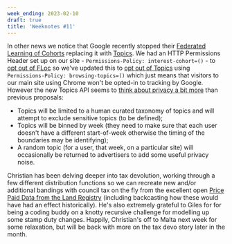 ```yaml
---
week_ending: 2023-02-10
draft: true
title: 'Weeknotes #11'
---
```


In other news we notice that Google recently stopped their [Federated Learning of Cohorts](https://privacysandbox.com/proposals/floc) replacing it with [Topics](https://privacysandbox.com/proposals/topics/). We had an HTTP Permissions Header set up on our site - `Permissions-Policy: interest-cohort=()` - to [opt out of FLoc](https://plausible.io/blog/google-floc#how-to-opt-out-of-floc-as-a-web-developer-set-a-permissions-policy) so we've updated this to [opt out of Topics](https://github.com/patcg-individual-drafts/topics#specific-details) using `Permissions-Policy: browsing-topics=()` which just means that visitors to our main site using Chrome won't be opted-in to tracking by Google. However the new Topics API seems to [think about privacy a bit more](https://github.com/patcg-individual-drafts/topics#privacy-goals) than previous proposals:
  * Topics will be limited to a human curated taxonomy of topics and will attempt to exclude sensitive topics (to be defined);
  * Topics will be binned by week (they need to make sure that each user doesn't have a different start-of-week otherwise the timing of the boundaries may be identifying);
  * A random topic (for a user, that week, on a particular site) will occasionally be returned to advertisers to add some useful privacy noise.

Christian has been delving deeper into tax devolution, working through a few different distribution functions so we can recreate new and/or additional bandings with council tax on the fly from the excellent open [Price Paid Data from the Land Registry](https://www.gov.uk/government/statistical-data-sets/price-paid-data-downloads) (including backcasting how these would have had an effect historically). He's also extremely grateful to Giles for for being a coding buddy on a knotty recursive challenge for modelling up some stamp duty changes. Happily, Christian's off to Malta next week for some relaxation, but will be back with more on the tax devo story later in the month.
